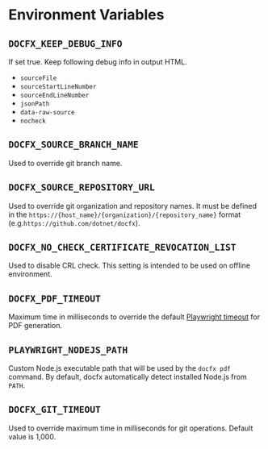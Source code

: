 # Environment Variables

## `DOCFX_KEEP_DEBUG_INFO`

If set true. Keep following debug info in output HTML. 
- `sourceFile`
- `sourceStartLineNumber`
- `sourceEndLineNumber`
- `jsonPath`
- `data-raw-source`
- `nocheck`

## `DOCFX_SOURCE_BRANCH_NAME`

Used to override git branch name.

## `DOCFX_SOURCE_REPOSITORY_URL`

Used to override git organization and repository names.
It must be defined in the `https://{host_name}/{organization}/{repository_name}` format (e.g.`https://github.com/dotnet/docfx`).

## `DOCFX_NO_CHECK_CERTIFICATE_REVOCATION_LIST`

Used to disable CRL check.
This setting is intended to be used on offline environment.

## `DOCFX_PDF_TIMEOUT`

Maximum time in milliseconds to override the default [Playwright timeout](https://playwright.dev/docs/api/class-browsercontext#browser-context-set-default-timeout) for PDF generation.

## `PLAYWRIGHT_NODEJS_PATH`

Custom Node.js executable path that will be used by the `docfx pdf` command.
By default, docfx automatically detect installed Node.js from `PATH`.

## `DOCFX_GIT_TIMEOUT`

Used to override maximum time in milliseconds for git operations. Default value is 1,000.
